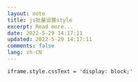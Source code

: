 ```yaml
---
layout: note
title: js批量设置style
excerpt: Read more...
date: 2022-5-29 14:17:11
updated: 2022-5-29 14:17:11
comments: false
lang: zh-CN
---
```


`iframe.style.cssText = 'display: block;'`
  